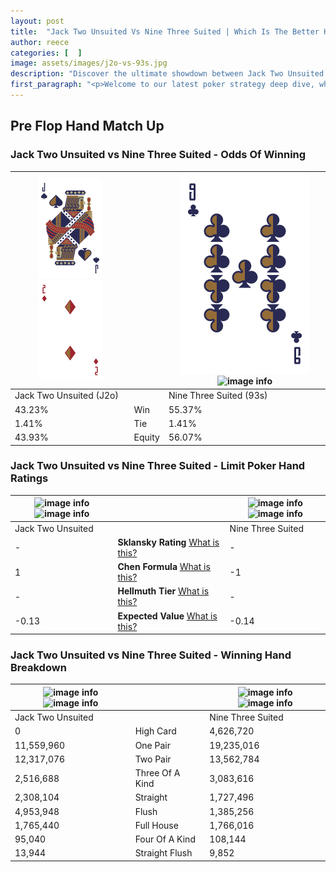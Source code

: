```yaml
---
layout: post
title:  "Jack Two Unsuited Vs Nine Three Suited | Which Is The Better Hand In Poker? A Complete Guide"
author: reece
categories: [  ]
image: assets/images/j2o-vs-93s.jpg
description: "Discover the ultimate showdown between Jack Two Unsuited and Nine Three Suited in poker! Uncover the odds, strategies, and scenarios where one hand triumphs over the other. Get ready to up your poker game with this thrilling analysis."
first_paragraph: "<p>Welcome to our latest poker strategy deep dive, where we're pitting two distinct hands against each other in a high-stakes showdown: Jack Two Unsuited vs Nine Three Suited.</p><p>In the dynamic world of poker, every decision counts, and knowing which hand holds the upper hand is key to your success at the table.</p><p>In this article, we'll dissect these two hands, explore the scenarios where one dominates the other, and equip you with the knowledge to make strategic choices that can tip the odds in your favor.</p><p>Get ready to unravel the intriguing dynamics of these poker hands and elevate your game to new heights.</p>"
---
```




[comment]: # (sp0)

## Pre Flop Hand Match Up

<div class="table hand-ratings" markdown="1"> 



### Jack Two Unsuited vs Nine Three Suited - Odds Of Winning


    
| ![image info](assets/images/hand1/j.png) ![image info](assets/images/hand1/2o.png) |  | ![image info](assets/images/hand2/9.png) ![image info](assets/images/hand2/3s.png) |
| -------- | -------- | -------- |
| Jack Two Unsuited (J2o) |  | Nine Three Suited (93s) |
| 43.23% | Win | 55.37% |
| 1.41% | Tie | 1.41% |
| 43.93% | Equity | 56.07% |




[comment]: # (sp1)



### Jack Two Unsuited vs Nine Three Suited - Limit Poker Hand Ratings


    
| ![image info](https://www.riverpairs.com/assets/images/hand1/j.png) ![image info](https://www.riverpairs.com/assets/images/hand1/2o.png) |  | ![image info](https://www.riverpairs.com/assets/images/hand2/9.png) ![image info](https://www.riverpairs.com/assets/images/hand2/3s.png) |
| -------- | -------- | -------- |
| Jack Two Unsuited |  | Nine Three Suited |
| - | **Sklansky Rating** [What is this?](/sklansky-rating-explained) | - |
| 1 | **Chen Formula** [What is this?](/chen-formula-explained) | -1 |
| - | **Hellmuth Tier** [What is this?](/Hellmuth-tier-explained) | - |
| -0.13 | **Expected Value** [What is this?](/expected-value-explained) | -0.14 |




[comment]: # (sp2)



### Jack Two Unsuited vs Nine Three Suited - Winning Hand Breakdown


    
| ![image info](https://www.riverpairs.com/assets/images/hand1/j.png) ![image info](https://www.riverpairs.com/assets/images/hand1/2o.png) |  | ![image info](https://www.riverpairs.com/assets/images/hand2/9.png) ![image info](https://www.riverpairs.com/assets/images/hand2/3s.png) |
| -------- | -------- | -------- |
| Jack Two Unsuited |  | Nine Three Suited |
| 0 | High Card | 4,626,720 |
| 11,559,960 | One Pair | 19,235,016 |
| 12,317,076 | Two Pair | 13,562,784 |
| 2,516,688 | Three Of A Kind | 3,083,616 |
| 2,308,104 | Straight | 1,727,496 |
| 4,953,948 | Flush | 1,385,256 |
| 1,765,440 | Full House | 1,766,016 |
| 95,040 | Four Of A Kind | 108,144 |
| 13,944 | Straight Flush | 9,852 |




[comment]: # (sp3)



</div>

[comment]: # (sp4)



[comment]: # (sp5)

